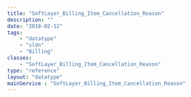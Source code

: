 ```yaml
---
title: "SoftLayer_Billing_Item_Cancellation_Reason"
description: ""
date: "2018-02-12"
tags:
    - "datatype"
    - "sldn"
    - "Billing"
classes:
    - "SoftLayer_Billing_Item_Cancellation_Reason"
type: "reference"
layout: "datatype"
mainService : "SoftLayer_Billing_Item_Cancellation_Reason"
---
```

